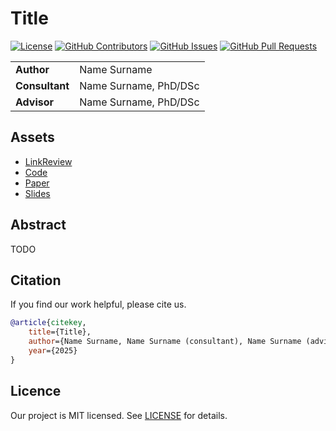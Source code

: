 # Title

<!-- Change `kisnikser/m1p-template` to `intsystems/your-repository`-->
[![License](https://badgen.net/github/license/kisnikser/m1p-template?color=green)](https://github.com/kisnikser/m1p-template/blob/main/LICENSE)
[![GitHub Contributors](https://img.shields.io/github/contributors/kisnikser/m1p-template)](https://github.com/kisnikser/m1p-template/graphs/contributors)
[![GitHub Issues](https://img.shields.io/github/issues-closed/kisnikser/m1p-template.svg?color=0088ff)](https://github.com/kisnikser/m1p-template/issues)
[![GitHub Pull Requests](https://img.shields.io/github/issues-pr-closed/kisnikser/m1p-template.svg?color=7f29d6)](https://github.com/kisnikser/m1p-template/pulls)

<table>
    <tr>
        <td align="left"> <b> Author </b> </td>
        <td> Name Surname </td>
    </tr>
    <tr>
        <td align="left"> <b> Consultant </b> </td>
        <td> Name Surname, PhD/DSc </td>
    </tr>
    <tr>
        <td align="left"> <b> Advisor </b> </td>
        <td> Name Surname, PhD/DSc </td>
    </tr>
</table>

## Assets

- [LinkReview](LINKREVIEW.md)
- [Code](code)
- [Paper](paper)
- [Slides](slides)

## Abstract

TODO

## Citation

If you find our work helpful, please cite us.
```BibTeX
@article{citekey,
    title={Title},
    author={Name Surname, Name Surname (consultant), Name Surname (advisor)},
    year={2025}
}
```

## Licence

Our project is MIT licensed. See [LICENSE](LICENSE) for details.